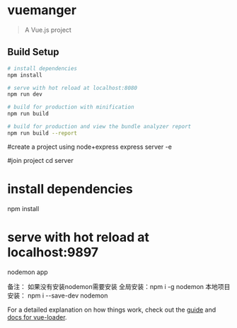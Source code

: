 # vuemanger

> A Vue.js project

## Build Setup

``` bash
# install dependencies
npm install

# serve with hot reload at localhost:8080
npm run dev

# build for production with minification
npm run build

# build for production and view the bundle analyzer report
npm run build --report
```
#create a project using node+express
express server -e

#join project
cd server

# install dependencies
npm install

# serve with hot reload at localhost:9897
nodemon app

备注：
如果没有安装nodemon需要安装
全局安装：npm i -g nodemon
本地项目安装： npm i --save-dev nodemon

For a detailed explanation on how things work, check out the [guide](http://vuejs-templates.github.io/webpack/) and [docs for vue-loader](http://vuejs.github.io/vue-loader).

